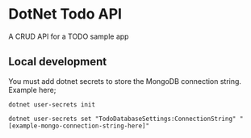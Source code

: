 # DotNet Todo API

A CRUD API for a TODO sample app

## Local development

You must add dotnet secrets to store the MongoDB connection string. Example here;

```
dotnet user-secrets init  

dotnet user-secrets set "TodoDatabaseSettings:ConnectionString" "[example-mongo-connection-string-here]"
```
